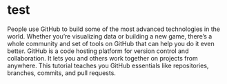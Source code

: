 # test
People use GitHub to build some of the most advanced technologies in the world.
Whether you’re visualizing data or building a new game, there’s a whole community and set of tools on GitHub that can help you do it even better.
GitHub is a code hosting platform for version control and collaboration.
It lets you and others work together on projects from anywhere. 
This tutorial teaches you GitHub essentials like repositories, branches, commits, and pull requests.
